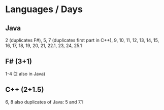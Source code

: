 # Languages / Days

## Java
2 (duplicates F#), 
5,
7 (duplicates first part in C++), 
9, 10, 11, 12, 13, 14, 15, 16, 17, 18, 19, 20, 21, 
22.1,
23, 24, 
25.1

## F# (3+1)
1-4 (2 also in Java)

## C++ (2+1.5)
6, 8 also duplicates of Java: 5 and 7.1
